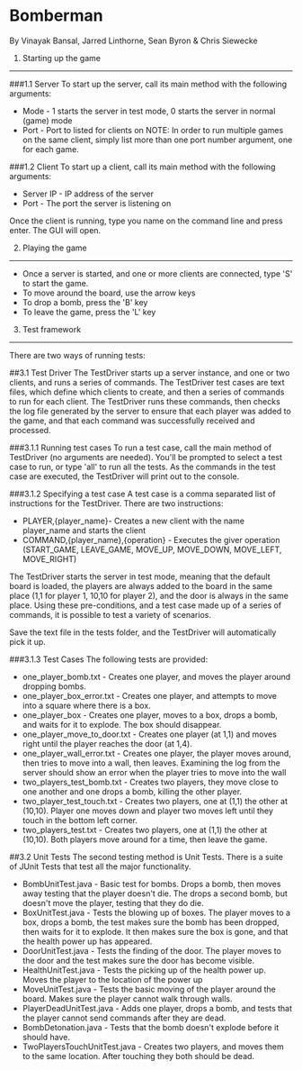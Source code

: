 Bomberman
========
By Vinayak Bansal, Jarred Linthorne, Sean Byron & Chris Siewecke

1. Starting up the game
-------------
###1.1 Server
To start up the server, call its main method with the following arguments:
* Mode - 1 starts the server in test mode, 0 starts the server in normal (game) mode
* Port - Port to listed for clients on
NOTE: In order to run multiple games on the same client, simply list more than one port number argument, one for each game.

###1.2 Client
To start up a client, call its main method with the following arguments:
* Server IP - IP address of the server
* Port - The port the server is listening on

Once the client is running, type you name on the command line and press enter. The GUI will open.

2. Playing the game
-------------
* Once a server is started, and one or more clients are connected, type 'S' to start the game.
* To move around the board, use the arrow keys
* To drop a bomb, press the 'B' key
* To leave the game, press the 'L' key

3. Test framework
-------------
There are two ways of running tests:

##3.1 Test Driver
The TestDriver starts up a server instance, and one or two clients, and runs a series of commands. The TestDriver test cases are text files, which define which clients to create, and then a series of commands to run for each client. The TestDriver runs these commands, then checks the log file generated by the server to ensure that each player was added to the game, and that each command was successfully received and processed.

###3.1.1 Running test cases
To run a test case, call the main method of TestDriver (no arguments are needed). You'll be prompted to select a test case to run, or type 'all' to run all the tests. As the commands in the test case are executed, the TestDriver will print out to the console.

###3.1.2 Specifying a test case
A test case is a comma separated list of instructions for the TestDriver. There are two instructions:

* PLAYER,{player_name}- Creates a new client with the name player_name and starts the client
* COMMAND,{player_name},{operation} - Executes the giver operation (START_GAME, LEAVE_GAME, MOVE_UP, MOVE_DOWN, MOVE_LEFT, MOVE_RIGHT)
	
The TestDriver starts the server in test mode, meaning that the default board is loaded, the players are always added to the board in the same place (1,1 for player 1, 10,10 for player 2), and the door is always in the same place. Using these pre-conditions, and a test case made up of a series of commands, it is possible to test a variety of scenarios.

Save the text file in the tests folder, and the TestDriver will automatically pick it up.

###3.1.3 Test Cases
The following tests are provided:

* one_player_bomb.txt - Creates one player, and moves the player around dropping bombs.
* one_player_box_error.txt - Creates one player, and attempts to move into a square where there is a box.
* one_player_box - Creates one player, moves to a box, drops a bomb, and waits for it to explode. The box should disappear.
* one_player_move_to_door.txt - Creates one player (at 1,1) and moves right until the player reaches the door (at 1,4).
* one_player_wall_error.txt - Creates one player, the player moves around, then tries to move into a wall, then leaves. Examining the log from the server should show an error when the player tries to move into the wall
* two_players_test_bomb.txt - Creates two players, they move close to one another and one drops a bomb, killing the other player.
* two_player_test_touch.txt - Creates two players, one at (1,1) the other at (10,10). Player one moves down and player two moves left until they touch in the bottom left corner.
* two_players_test.txt - Creates two players, one at (1,1) the other at (10,10). Both players move around for a time, then leave the game.

##3.2 Unit Tests
The second testing method is Unit Tests. There is a suite of JUnit Tests that test all the major functionality.

* BombUnitTest.java - Basic test for bombs. Drops a bomb, then moves away testing that the player doesn't die. The drops a second bomb, but doesn't move the player, testing that they do die.
* BoxUnitTest.java - Tests the blowing up of boxes. The player moves to a box, drops a bomb, the test makes sure the bomb has been dropped, then waits for it to explode. It then makes sure the box is gone, and that the health power up has appeared.
* DoorUnitTest.java - Tests the finding of the door. The player moves to the door and the test makes sure the door has become visible.
* HealthUnitTest.java - Tests the picking up of the health power up. Moves the player to the location of the power up 
* MoveUnitTest.java - Tests the basic moving of the player around the board. Makes sure the player cannot walk through walls.
* PlayerDeadUnitTest.java - Adds one player, drops a bomb, and tests that the player cannot send commands after they are dead.
* BombDetonation.java - Tests that the bomb doesn't explode before it should have.
* TwoPlayersTouchUnitTest.java - Creates two players, and moves them to the same location. After touching they both should be dead.